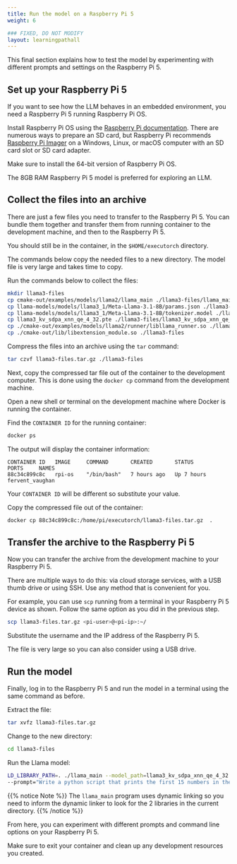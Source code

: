 ```yaml
---
title: Run the model on a Raspberry Pi 5
weight: 6

### FIXED, DO NOT MODIFY
layout: learningpathall
---
```

This final section explains how to test the model by experimenting with different prompts and settings on the Raspberry Pi 5.

## Set up your Raspberry Pi 5

If you want to see how the LLM behaves in an embedded environment, you need a Raspberry Pi 5 running Raspberry Pi OS. 

Install Raspberry Pi OS using the [Raspberry Pi documentation](https://www.raspberrypi.com/documentation/computers/getting-started.html). There are numerous ways to prepare an SD card, but Raspberry Pi recommends [Raspberry Pi Imager](https://www.raspberrypi.com/software/) on a Windows, Linux, or macOS computer with an SD card slot or SD card adapter.

Make sure to install the 64-bit version of Raspberry Pi OS.

The 8GB RAM Raspberry Pi 5 model is preferred for exploring an LLM.

## Collect the files into an archive

There are just a few files you need to transfer to the Raspberry Pi 5. You can bundle them together and transfer them from running container to the development machine, and then to the Raspberry Pi 5. 

You should still be in the container, in the `$HOME/executorch` directory. 

The commands below copy the needed files to a new directory. The model file is very large and takes time to copy.

Run the commands below to collect the files:

```bash
mkdir llama3-files
cp cmake-out/examples/models/llama2/llama_main ./llama3-files/llama_main
cp llama-models/models/llama3_1/Meta-Llama-3.1-8B/params.json ./llama3-files/params.json
cp llama-models/models/llama3_1/Meta-Llama-3.1-8B/tokenizer.model ./llama3-files/tokenizer.model
cp llama3_kv_sdpa_xnn_qe_4_32.pte ./llama3-files/llama3_kv_sdpa_xnn_qe_4_32.pte
cp ./cmake-out/examples/models/llama2/runner/libllama_runner.so ./llama3-files
cp ./cmake-out/lib/libextension_module.so ./llama3-files
```

Compress the files into an archive using the `tar` command:

```bash
tar czvf llama3-files.tar.gz ./llama3-files
```

Next, copy the compressed tar file out of the container to the development computer. This is done using the `docker cp` command from the development machine.

Open a new shell or terminal on the development machine where Docker is running the container. 

Find the `CONTAINER ID` for the running container:

```bash
docker ps
```

The output will display the container information:

```output
CONTAINER ID   IMAGE     COMMAND       CREATED       STATUS       PORTS     NAMES
88c34c899c8c   rpi-os    "/bin/bash"   7 hours ago   Up 7 hours             fervent_vaughan
```

Your `CONTAINER ID` will be different so substitute your value. 

Copy the compressed file out of the container:

```bash
docker cp 88c34c899c8c:/home/pi/executorch/llama3-files.tar.gz  .
```

## Transfer the archive to the Raspberry Pi 5

Now you can transfer the archive from the development machine to your Raspberry Pi 5. 

There are multiple ways to do this: via cloud storage services, with a USB thumb drive or using SSH. Use any method that is convenient for you. 

For example, you can use `scp` running from a terminal in your Raspberry Pi 5 device as shown. Follow the same option as you did in the previous step.

```bash
scp llama3-files.tar.gz <pi-user>@<pi-ip>:~/
```

Substitute the username and the IP address of the Raspberry Pi 5. 

The file is very large so you can also consider using a USB drive.

## Run the model

Finally, log in to the Raspberry Pi 5 and run the model in a terminal using the same command as before.

Extract the file:

```bash
tar xvfz llama3-files.tar.gz 
```

Change to the new directory:

```bash
cd llama3-files
```

Run the Llama model:

```bash
LD_LIBRARY_PATH=. ./llama_main --model_path=llama3_kv_sdpa_xnn_qe_4_32.pte  --tokenizer_path=tokenizer.model --cpu_threads=4 \
--prompt="Write a python script that prints the first 15 numbers in the Fibonacci series. Annotate the script with comments explaining what the code does."
```

{{% notice Note %}}
The `llama_main` program uses dynamic linking so you need to inform the dynamic linker to look for the 2 libraries in the current directory. 
{{% /notice %}}

From here, you can experiment with different prompts and command line options on your Raspberry Pi 5.

Make sure to exit your container and clean up any development resources you created. 
